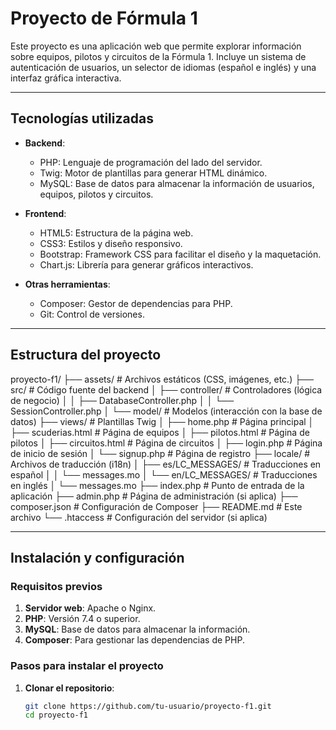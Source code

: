 # Proyecto de Fórmula 1

Este proyecto es una aplicación web que permite explorar información sobre equipos, pilotos y circuitos de la Fórmula 1. Incluye un sistema de autenticación de usuarios, un selector de idiomas (español e inglés) y una interfaz gráfica interactiva.

---

## Tecnologías utilizadas

- **Backend**:
  - PHP: Lenguaje de programación del lado del servidor.
  - Twig: Motor de plantillas para generar HTML dinámico.
  - MySQL: Base de datos para almacenar la información de usuarios, equipos, pilotos y circuitos.

- **Frontend**:
  - HTML5: Estructura de la página web.
  - CSS3: Estilos y diseño responsivo.
  - Bootstrap: Framework CSS para facilitar el diseño y la maquetación.
  - Chart.js: Librería para generar gráficos interactivos.

- **Otras herramientas**:
  - Composer: Gestor de dependencias para PHP.
  - Git: Control de versiones.

---

## Estructura del proyecto
proyecto-f1/
├── assets/ # Archivos estáticos (CSS, imágenes, etc.)
├── src/ # Código fuente del backend
│ ├── controller/ # Controladores (lógica de negocio)
│ │ ├── DatabaseController.php
│ │ └── SessionController.php
│ └── model/ # Modelos (interacción con la base de datos)
├── views/ # Plantillas Twig
│ ├── home.php # Página principal
│ ├── scuderias.html # Página de equipos
│ ├── pilotos.html # Página de pilotos
│ ├── circuitos.html # Página de circuitos
│ ├── login.php # Página de inicio de sesión
│ └── signup.php # Página de registro
├── locale/ # Archivos de traducción (i18n)
│ ├── es/LC_MESSAGES/ # Traducciones en español
│ │ └── messages.mo
│ └── en/LC_MESSAGES/ # Traducciones en inglés
│ └── messages.mo
├── index.php # Punto de entrada de la aplicación
├── admin.php # Página de administración (si aplica)
├── composer.json # Configuración de Composer
├── README.md # Este archivo
└── .htaccess # Configuración del servidor (si aplica)


---

## Instalación y configuración

### Requisitos previos

1. **Servidor web**: Apache o Nginx.
2. **PHP**: Versión 7.4 o superior.
3. **MySQL**: Base de datos para almacenar la información.
4. **Composer**: Para gestionar las dependencias de PHP.

### Pasos para instalar el proyecto

1. **Clonar el repositorio**:
   ```bash
   git clone https://github.com/tu-usuario/proyecto-f1.git
   cd proyecto-f1